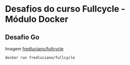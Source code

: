 # Desafios do curso Fullcycle - Módulo Docker

## Desafio Go

Imagem [fredluciano/fullcycle](https://hub.docker.com/r/fredluciano/fullcycle)

`docker run fredluciano/fullcycle`

